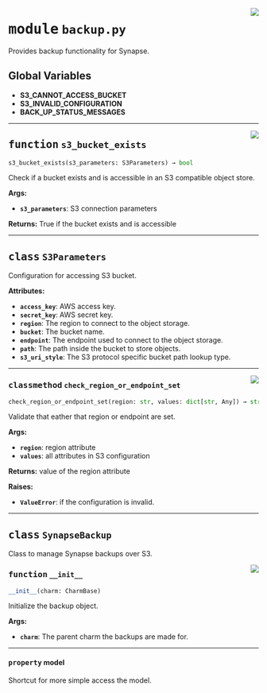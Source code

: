 <!-- markdownlint-disable -->

<a href="../src/backup.py#L0"><img align="right" style="float:right;" src="https://img.shields.io/badge/-source-cccccc?style=flat-square"></a>

# <kbd>module</kbd> `backup.py`
Provides backup functionality for Synapse. 

**Global Variables**
---------------
- **S3_CANNOT_ACCESS_BUCKET**
- **S3_INVALID_CONFIGURATION**
- **BACK_UP_STATUS_MESSAGES**

---

<a href="../src/backup.py#L104"><img align="right" style="float:right;" src="https://img.shields.io/badge/-source-cccccc?style=flat-square"></a>

## <kbd>function</kbd> `s3_bucket_exists`

```python
s3_bucket_exists(s3_parameters: S3Parameters) → bool
```

Check if a bucket exists and is accessible in an S3 compatible object store. 



**Args:**
 
 - <b>`s3_parameters`</b>:  S3 connection parameters 



**Returns:**
 True if the bucket exists and is accessible 


---

## <kbd>class</kbd> `S3Parameters`
Configuration for accessing S3 bucket. 



**Attributes:**
 
 - <b>`access_key`</b>:  AWS access key. 
 - <b>`secret_key`</b>:  AWS secret key. 
 - <b>`region`</b>:  The region to connect to the object storage. 
 - <b>`bucket`</b>:  The bucket name. 
 - <b>`endpoint`</b>:  The endpoint used to connect to the object storage. 
 - <b>`path`</b>:  The path inside the bucket to store objects. 
 - <b>`s3_uri_style`</b>:  The S3 protocol specific bucket path lookup type. 




---

<a href="../src/backup.py#L43"><img align="right" style="float:right;" src="https://img.shields.io/badge/-source-cccccc?style=flat-square"></a>

### <kbd>classmethod</kbd> `check_region_or_endpoint_set`

```python
check_region_or_endpoint_set(region: str, values: dict[str, Any]) → str
```

Validate that eather that region or endpoint are set. 



**Args:**
 
 - <b>`region`</b>:  region attribute 
 - <b>`values`</b>:  all attributes in S3 configuration 



**Returns:**
 value of the region attribute 



**Raises:**
 
 - <b>`ValueError`</b>:  if the configuration is invalid. 


---

## <kbd>class</kbd> `SynapseBackup`
Class to manage Synapse backups over S3. 

<a href="../src/backup.py#L69"><img align="right" style="float:right;" src="https://img.shields.io/badge/-source-cccccc?style=flat-square"></a>

### <kbd>function</kbd> `__init__`

```python
__init__(charm: CharmBase)
```

Initialize the backup object. 



**Args:**
 
 - <b>`charm`</b>:  The parent charm the backups are made for. 


---

#### <kbd>property</kbd> model

Shortcut for more simple access the model. 




